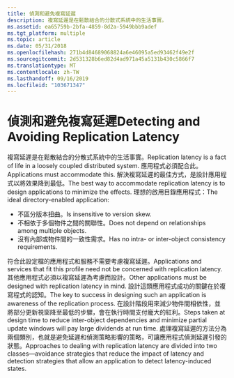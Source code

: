 ```yaml
---
title: 偵測和避免複寫延遲
description: 複寫延遲是在鬆散結合的分散式系統中的生活事實。
ms.assetid: ea65759b-2bfa-4859-8d2a-5949bbb9adef
ms.tgt_platform: multiple
ms.topic: article
ms.date: 05/31/2018
ms.openlocfilehash: 271b4d84689068824a6e46095a5ed93462f49e2f
ms.sourcegitcommit: 2d531328b6ed82d4ad971a45a5131b430c5866f7
ms.translationtype: MT
ms.contentlocale: zh-TW
ms.lasthandoff: 09/16/2019
ms.locfileid: "103671347"
---
```

# <a name="detecting-and-avoiding-replication-latency"></a><span data-ttu-id="14362-103">偵測和避免複寫延遲</span><span class="sxs-lookup"><span data-stu-id="14362-103">Detecting and Avoiding Replication Latency</span></span>

<span data-ttu-id="14362-104">複寫延遲是在鬆散結合的分散式系統中的生活事實。</span><span class="sxs-lookup"><span data-stu-id="14362-104">Replication latency is a fact of life in a loosely coupled distributed system.</span></span> <span data-ttu-id="14362-105">應用程式必須配合此。</span><span class="sxs-lookup"><span data-stu-id="14362-105">Applications must accommodate this.</span></span> <span data-ttu-id="14362-106">解決複寫延遲的最佳方式，是設計應用程式以將效果降到最低。</span><span class="sxs-lookup"><span data-stu-id="14362-106">The best way to accommodate replication latency is to design applications to minimize the effects.</span></span> <span data-ttu-id="14362-107">理想的啟用目錄應用程式：</span><span class="sxs-lookup"><span data-stu-id="14362-107">The ideal directory-enabled application:</span></span>

-   <span data-ttu-id="14362-108">不區分版本扭曲。</span><span class="sxs-lookup"><span data-stu-id="14362-108">Is insensitive to version skew.</span></span>
-   <span data-ttu-id="14362-109">不相依于多個物件之間的關聯性。</span><span class="sxs-lookup"><span data-stu-id="14362-109">Does not depend on relationships among multiple objects.</span></span>
-   <span data-ttu-id="14362-110">沒有內部或物件間的一致性需求。</span><span class="sxs-lookup"><span data-stu-id="14362-110">Has no intra- or inter-object consistency requirements.</span></span>

<span data-ttu-id="14362-111">符合此設定檔的應用程式和服務不需要考慮複寫延遲。</span><span class="sxs-lookup"><span data-stu-id="14362-111">Applications and services that fit this profile need not be concerned with replication latency.</span></span> <span data-ttu-id="14362-112">其他應用程式必須以複寫延遲為考慮而設計。</span><span class="sxs-lookup"><span data-stu-id="14362-112">Other applications must be designed with replication latency in mind.</span></span> <span data-ttu-id="14362-113">設計這類應用程式成功的關鍵在於複寫程式的認知。</span><span class="sxs-lookup"><span data-stu-id="14362-113">The key to success in designing such an application is awareness of the replication process.</span></span> <span data-ttu-id="14362-114">在設計階段用來減少物件間相依性，並將部分更新視窗降至最低的步驟，會在執行時間支付龐大的紅利。</span><span class="sxs-lookup"><span data-stu-id="14362-114">Steps taken at design time to reduce inter-object dependencies and minimize partial update windows will pay large dividends at run time.</span></span> <span data-ttu-id="14362-115">處理複寫延遲的方法分為兩個類別，也就是避免延遲和偵測策略影響的策略，可讓應用程式偵測延遲引發的狀態。</span><span class="sxs-lookup"><span data-stu-id="14362-115">Approaches to dealing with replication latency are divided into two classes—avoidance strategies that reduce the impact of latency and detection strategies that allow an application to detect latency-induced states.</span></span>

 

 




